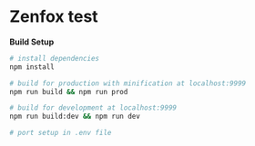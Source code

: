 # Zenfox test

**Build Setup**

``` bash
# install dependencies
npm install

# build for production with minification at localhost:9999
npm run build && npm run prod

# build for development at localhost:9999
npm run build:dev && npm run dev

# port setup in .env file
```
